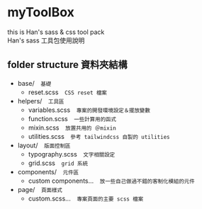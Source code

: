 # myToolBox
this is Han's sass & css tool pack  
Han's sass 工具包使用說明

## folder structure 資料夾結構
 - base/　`基礎`
    - reset.scss　`CSS reset 檔案`
 - helpers/　`工具區`
    - variables.scss　`專案的開發環境設定＆擺放變數`
    - function.scss　`一些計算用的函式`
    - mixin.scss　`放置共用的 ＠mixin`
    - utilities.scss　`參考 tailwindcss 自製的 utilities`
 - layout/　`版面控制區`
    - typography.scss　`文字相關設定`
    - grid.scss　`grid 系統`
 - components/　`元件區`
    - custom components...　`放一些自己做過不錯的客制化模組的元件`
 - page/　`頁面樣式`
    - custom.scss...　`專案頁面的主要 scss 檔案`
 

